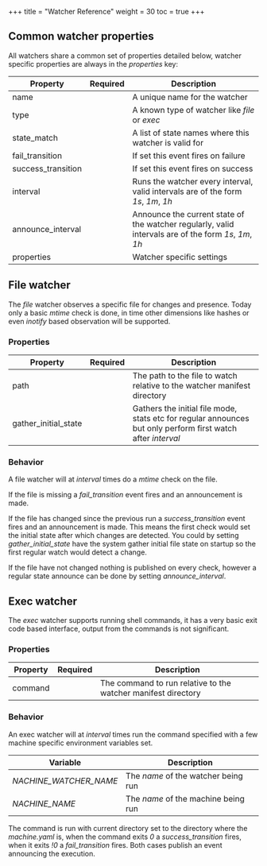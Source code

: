 +++
title = "Watcher Reference"
weight = 30
toc = true
+++

## Common watcher properties

All watchers share a common set of properties detailed below, watcher specific properties are always in the *properties* key:

|Property          |Required                    |Description|
|------------------|----------------------------|-----------|
|name              |<i class="fas fa-check"></i>|A unique name for the watcher|
|type              |<i class="fas fa-check"></i>|A known type of watcher like *file* or *exec*|
|state_match       |<i class="fas fa-check"></i>|A list of state names where this watcher is valid for|
|fail_transition   |                            |If set this event fires on failure|
|success_transition|                            |If set this event fires on success|
|interval          |                            |Runs the watcher every interval, valid intervals are of the form *1s*, *1m*, *1h*|
|announce_interval |                            |Announce the current state of the watcher regularly, valid intervals are of the form *1s*, *1m*, *1h*|
|properties        |<i class="fas fa-check"></i>|Watcher specific settings|

## File watcher

The *file* watcher observes a specific file for changes and presence. Today only a basic *mtime* check is done, in time other dimensions like hashes or even *inotify* based observation will be supported.

### Properties

|Property            |Required                            |Description|
|--------------------|------------------------------------|-----------|
|path                |<i class="fas fa-check"></i>        |The path to the file to watch relative to the watcher manifest directory|
|gather_initial_state|                                    |Gathers the initial file mode, stats etc for regular announces but only perform first watch after *interval*|

### Behavior

A file watcher will at *interval* times do a *mtime* check on the file.

If the file is missing a *fail_transition* event fires and an announcement is made.

If the file has changed since the previous run a *success_transition* event fires and an announcement is made. This means the first check would set the initial state after which changes are detected.  You could by setting *gather_initial_state* have the system gather initial file state on startup so the first regular watch would detect a change.

If the file have not changed nothing is published on every check, however a regular state announce can be done by setting *announce_interval*.

## Exec watcher

The *exec* watcher supports running shell commands, it has a very basic exit code based interface, output from the commands is not significant.

### Properties

|Property            |Required                            |Description|
|--------------------|------------------------------------|-----------|
|command             |<i class="fas fa-check"></i>        |The command to run relative to the watcher manifest directory|

### Behavior

An exec watcher will at *interval* times run the command specified with a few machine specific environment variables set.

|Variable              |Description|
|----------------------|-----------|
|*NACHINE_WATCHER_NAME*|The *name* of the watcher being run|
|*NACHINE_NAME*        |The *name* of the machine being run|

The command is run with current directory set to the directory where the *machine.yaml* is, when the command exits *0* a *success_transition* fires, when it exits *!0* a *fail_transition* fires. Both cases publish an event announcing the execution.